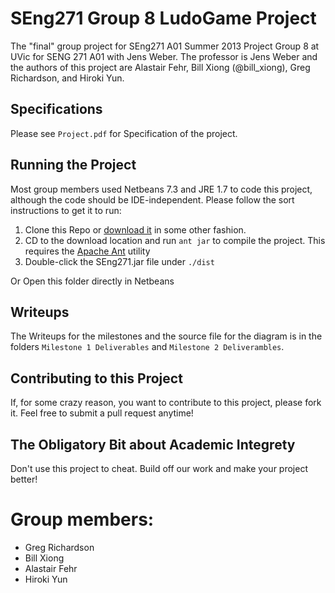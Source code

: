 SEng271 Group 8 LudoGame Project
=======
The "final" group project for SEng271 A01 Summer 2013 Project Group 8 at UVic for SENG 271 A01 with Jens Weber. The professor is Jens Weber and the authors of this project are Alastair Fehr, Bill Xiong (@bill_xiong), Greg Richardson, and Hiroki Yun.

## Specifications ##
Please see `Project.pdf` for Specification of the project.

## Running the Project ##
Most group members used Netbeans 7.3 and JRE 1.7 to code this project, although the code should be IDE-independent. Please follow the sort instructions to get it to run:

1. Clone this Repo or [download it](https://github.com/bxio/SEng271/archive/master.zip) in some other fashion.
2. CD to the download location and run `ant jar` to compile the project. This requires the [Apache Ant](http://ant.apache.org/) utility
3. Double-click the SEng271.jar file under `./dist`

Or Open this folder directly in Netbeans

## Writeups ##
The Writeups for the milestones and the source file for the diagram is in the folders `Milestone 1 Deliverables` and `Milestone 2 Deliverambles`.

## Contributing to this Project ##
If, for some crazy reason, you want to contribute to this project, please fork it. Feel free to submit a pull request anytime!

## The Obligatory Bit about Academic Integrety ##
Don't use this project to cheat. Build off our work and make your project better! 

Group members:
=======
* Greg Richardson
* Bill Xiong
* Alastair Fehr
* Hiroki Yun
